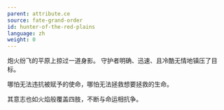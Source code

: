 ```yaml
---
parent: attribute.ce
source: fate-grand-order
id: hunter-of-the-red-plains
language: zh
weight: 0
---
```


炮火纷飞的平原上掠过一道身影。
守护者明确、迅速、且冷酷无情地镇压了目标。

哪怕无法违抗被赋予的使命，哪怕无法拯救想要拯救的生命。

其意志也如火焰般覆盖四肢，不断与命运相抗争。
